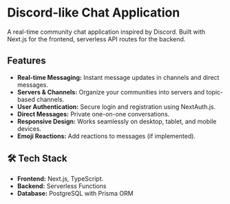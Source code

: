 # Discord-like Chat Application

A real-time community chat application inspired by Discord. Built with Next.js for the frontend, serverless API routes for the backend.

## Features

*   **Real-time Messaging:** Instant message updates in channels and direct messages.
*   **Servers & Channels:** Organize your communities into servers and topic-based channels.
*   **User Authentication:** Secure login and registration using NextAuth.js.
*   **Direct Messages:** Private one-on-one conversations.
*   **Responsive Design:** Works seamlessly on desktop, tablet, and mobile devices.
*   **Emoji Reactions:** Add reactions to messages (if implemented).

## 🛠️ Tech Stack

*   **Frontend:** Next.js, TypeScript.
*   **Backend:** Serverless Functions
*   **Database:** PostgreSQL with Prisma ORM
